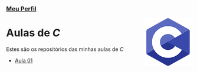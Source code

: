 ### [Meu Perfil](http://phstefen.github.io/)

<img align="right" src="img/c.png" width="130"/>

# Aulas de *C*
Estes são os repositórios das minhas aulas de *C*

* [Aula 01](https://github.com/phStefen/aulas-c/tree/master/projetos/aula-01/)
